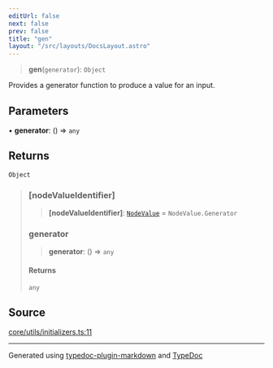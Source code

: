 ```yaml
---
editUrl: false
next: false
prev: false
title: "gen"
layout: "/src/layouts/DocsLayout.astro"
---
```


> **gen**(`generator`): `Object`

Provides a generator function to produce a value for an input.

## Parameters

• **generator**: () => `any`

## Returns

`Object`

> ### [nodeValueIdentifier]
>
> > **[nodeValueIdentifier]**: [`NodeValue`](/api/enumerations/nodevalue/) = `NodeValue.Generator`
>
> ### generator
>
> > **generator**: () => `any`
>
> #### Returns
>
> `any`
>

## Source

[core/utils/initializers.ts:11](https://github.com/edwinlzs/chainflow/blob/902c18e/src/core/utils/initializers.ts#L11)

***

Generated using [typedoc-plugin-markdown](https://www.npmjs.com/package/typedoc-plugin-markdown) and [TypeDoc](https://typedoc.org/)

